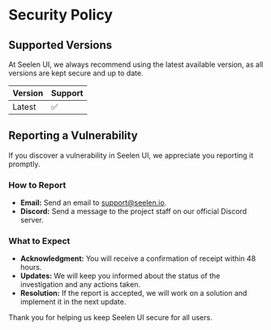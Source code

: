 # Security Policy

## Supported Versions

At Seelen UI, we always recommend using the latest available version, as all versions are kept secure and up to date.

| Version | Support            |
| ------- | ------------------ |
| Latest  | :white_check_mark: |

## Reporting a Vulnerability

If you discover a vulnerability in Seelen UI, we appreciate you reporting it promptly.

### How to Report

- **Email:** Send an email to [support@seelen.io](mailto:support@seelen.io).
- **Discord:** Send a message to the project staff on our official Discord server.

### What to Expect

- **Acknowledgment:** You will receive a confirmation of receipt within 48 hours.
- **Updates:** We will keep you informed about the status of the investigation and any actions taken.
- **Resolution:** If the report is accepted, we will work on a solution and implement it in the next update.

Thank you for helping us keep Seelen UI secure for all users.

